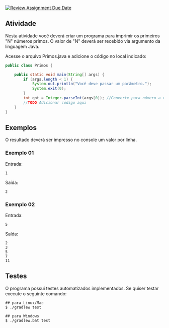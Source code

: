 [![Review Assignment Due Date](https://classroom.github.com/assets/deadline-readme-button-24ddc0f5d75046c5622901739e7c5dd533143b0c8e959d652212380cedb1ea36.svg)](https://classroom.github.com/a/JH8P3-XK)
## Atividade

Nesta atividade você deverá criar um programa para imprimir os primeiros "N" números primos. O valor de "N" deverá ser recebido via argumento da linguagem Java.

Acesse o arquivo Primos.java e adicione o código no local indicado:

```java
public class Primos {

    public static void main(String[] args) {
        if (args.length < 1) {
            System.out.println("Você deve passar um parâmetro.");
            System.exit(0);
        }
        int qnt = Integer.parseInt(args[0]); //Converte para número a entrada
        //TODO Adicionar código aqui
    }
}
```

## Exemplos

O resultado deverá ser impresso no console um valor por linha.

### Exemplo 01

Entrada: 
```console
1
```   
Saída:  
```console
2
```

### Exemplo 02

Entrada:
```console
5
```   
Saída:
```console
2
3
5
7
11
```

## Testes

O programa possui testes automatizados implementados. Se quiser testar execute o seguinte comando:

```shell
## para Linux/Mac
$ ./gradlew test 

## para Windows
$ ./gradlew.bat test 
```